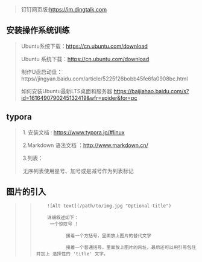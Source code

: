 > 钉钉网页版:https://im.dingtalk.com

## 安装操作系统训练

> Ubuntu系统下载：https://cn.ubuntu.com/download
>
> Ubuntu 系统下载：https://cn.ubuntu.com/download
>
> 制作U盘启动盘：https//jingyan.baidu.com/article/5225f26bobb45fe6fa0908bc.html
>
> 如何安装Ubuntu最新LTS桌面和服务器 https://baijiahao.baidu.com/s?id=1616490790245132419&wfr=spider&for=pc

##  typora

> ​         1. 安装文档                        :    https://www.typora.jo/#linux
>
> ​         2.Markdown 语法文档 ：http://www.markdown.cn/   
>
> ​          3.列表：
>
> ​               无序列表使用星号、加号或是减号作为列表标记

## 图片的引入

> >         ![Alt text](/path/to/img.jpg "Optional title")
> >    
> >         详细叙述如下：
> >          一个惊叹号 !
> >    
> >                接着一个方括号，里面放上图片的替代文字
> >        
> >                接着一个普通括号，里面放上图片的网址，最后还可以用引号包住并加上 选择性的 'title' 文字。

